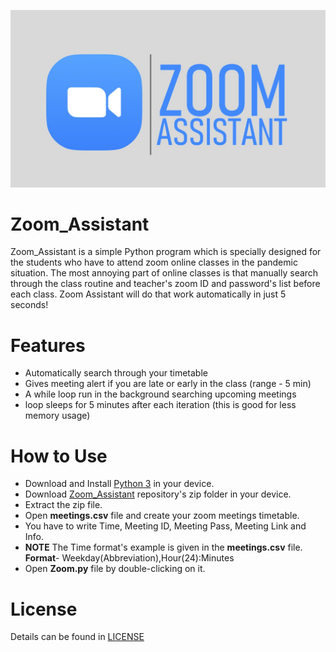 ![zoom_assistant](zoom_pic.jpg)
# Zoom_Assistant
Zoom_Assistant is a simple Python program which is specially designed for the students who have to attend zoom online classes in the pandemic situation. The most annoying part of online classes is that manually search through the class routine and teacher's zoom ID and password's list before each class. Zoom Assistant will do that work automatically in just 5 seconds!

# Features
* Automatically search through your timetable
* Gives meeting alert if you are late or early in the class (range - 5 min)
* A while loop run in the background searching upcoming meetings
* loop sleeps for 5 minutes after each iteration (this is good for less memory usage)

# How to Use
* Download and Install [Python 3](https://www.python.org/downloads/) in your device.
* Download [Zoom_Assistant](https://codeload.github.com/ahammadshawki8/Zoom_Assistant/zip/master) repository's zip folder in your device.
* Extract the zip file.
* Open  **meetings.csv** file and create your zoom meetings timetable.
* You have to write Time, Meeting ID, Meeting Pass, Meeting Link and Info. 
* **NOTE** The Time format's example is given in the **meetings.csv** file.    
**Format**-   Weekday(Abbreviation),Hour(24):Minutes
* Open **Zoom.py** file by double-clicking on it.


# License
Details can be found in [LICENSE](LICENSE)

